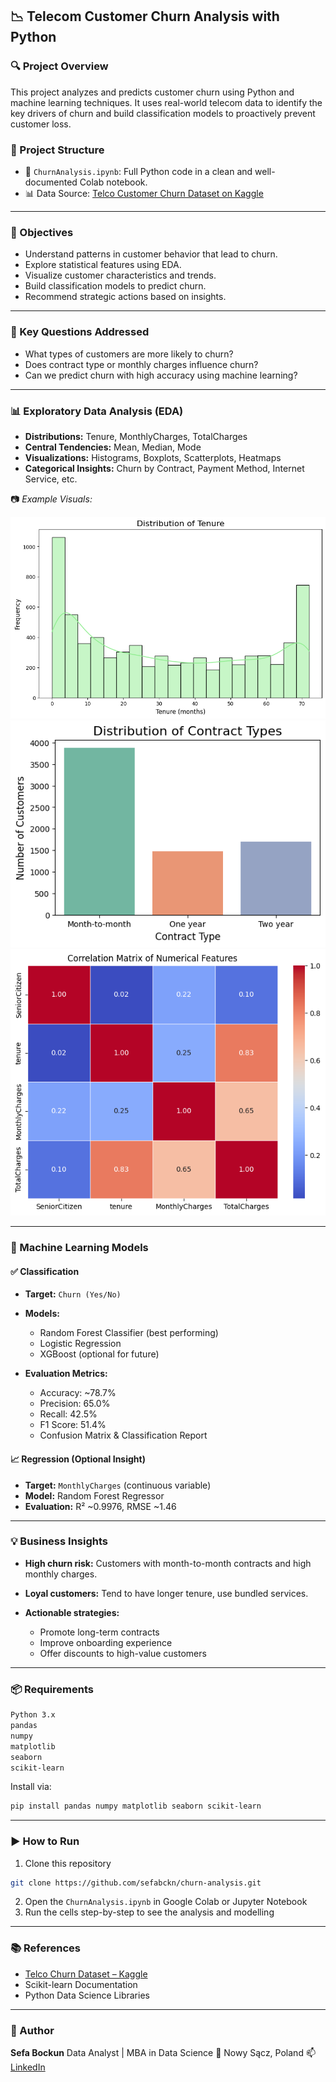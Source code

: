 
## 📉 Telecom Customer Churn Analysis with Python

### 🔍 Project Overview

This project analyzes and predicts customer churn using Python and machine learning techniques. It uses real-world telecom data to identify the key drivers of churn and build classification models to proactively prevent customer loss.

### 📁 Project Structure

* 📄 `ChurnAnalysis.ipynb`: Full Python code in a clean and well-documented Colab notebook.
* 📊 Data Source: [Telco Customer Churn Dataset on Kaggle](https://www.kaggle.com/datasets/blastchar/telco-customer-churn)

---

### 🎯 Objectives

* Understand patterns in customer behavior that lead to churn.
* Explore statistical features using EDA.
* Visualize customer characteristics and trends.
* Build classification models to predict churn.
* Recommend strategic actions based on insights.

---

### 🧠 Key Questions Addressed

* What types of customers are more likely to churn?
* Does contract type or monthly charges influence churn?
* Can we predict churn with high accuracy using machine learning?

---

### 📊 Exploratory Data Analysis (EDA)

* **Distributions:** Tenure, MonthlyCharges, TotalCharges
* **Central Tendencies:** Mean, Median, Mode
* **Visualizations:** Histograms, Boxplots, Scatterplots, Heatmaps
* **Categorical Insights:** Churn by Contract, Payment Method, Internet Service, etc.

📷 *Example Visuals:*

![Tenure Histogram](Visuals/histOfTenure.png)
![Dist Contract Type](Visuals/distofcontracttype.png)
![HeatMap of Correlation Matris](Visuals/heatmap.png)

---

### 🤖 Machine Learning Models

#### ✅ Classification

* **Target:** `Churn (Yes/No)`
* **Models:**

  * Random Forest Classifier (best performing)
  * Logistic Regression
  * XGBoost (optional for future)
* **Evaluation Metrics:**

  * Accuracy: \~78.7%
  * Precision: 65.0%
  * Recall: 42.5%
  * F1 Score: 51.4%
  * Confusion Matrix & Classification Report

#### 📈 Regression (Optional Insight)

* **Target:** `MonthlyCharges` (continuous variable)
* **Model:** Random Forest Regressor
* **Evaluation:** R² \~0.9976, RMSE \~1.46

---

### 💡 Business Insights

* **High churn risk:** Customers with month-to-month contracts and high monthly charges.
* **Loyal customers:** Tend to have longer tenure, use bundled services.
* **Actionable strategies:**

  * Promote long-term contracts
  * Improve onboarding experience
  * Offer discounts to high-value customers

---

### 📦 Requirements

```bash
Python 3.x
pandas
numpy
matplotlib
seaborn
scikit-learn
```

Install via:

```bash
pip install pandas numpy matplotlib seaborn scikit-learn
```

---

### ▶️ How to Run

1. Clone this repository

```bash
git clone https://github.com/sefabckn/churn-analysis.git
```

2. Open the `ChurnAnalysis.ipynb` in Google Colab or Jupyter Notebook
3. Run the cells step-by-step to see the analysis and modelling

---

### 📚 References

* [Telco Churn Dataset – Kaggle](https://www.kaggle.com/datasets/blastchar/telco-customer-churn)
* Scikit-learn Documentation
* Python Data Science Libraries

---

### 🙌 Author

**Sefa Bockun**
Data Analyst | MBA in Data Science
📍 Nowy Sącz, Poland
📫 [LinkedIn](https://www.linkedin.com/in/sefabockun)

